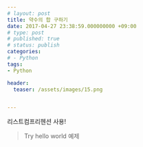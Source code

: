 ```yaml
---
# layout: post
title: 약수의 합 구하기
date: 2017-04-27 23:38:59.000000000 +09:00
# type: post
# published: true
# status: publish
categories:
# - Python
tags:
- Python

header:
  teaser: /assets/images/15.png


---
```

<p><script src="https://gist.github.com/nck2/b6970f4acbac6e95e4ddaef40346c4ff.js"></script></p>
<p>리스트컴프리헨션 사용!</p>

> Try hello world 예제

